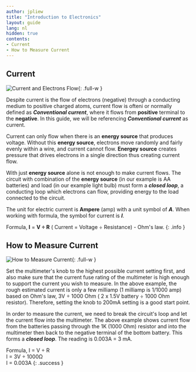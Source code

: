 ```yaml
---
author: jpliew
title: "Introduction to Electronics"
layout: guide
lang: nl
hidden: true
contents:
- Current
- How to Measure Current
---
```


## Current

![Current and Electrons Flow](img/current_electrons_flow.svg){: .full-w }

Despite current is the flow of electrons (negative) through a conducting medium to positive charged atoms, current flow is ofteni or normally defined as ***Conventional current***, where it flows from **positive** terminal to the **negative**. In this guide, we will be referencing ***Conventional current*** as current.

Current can only flow when there is an **energy source** that produces voltage. Without this **energy source**, electrons move randomly and fairly evenly within a wire, and current cannot flow. **Energey source** creates pressure that drives electrons in a single direction thus creating current flow.

With just  **energy source** alone is not enough to make current flows. The circuit with combination of the **energy source** (in our example is AA batteries) and load (in our example light bulb) must form a ***closed loop***, a conducting loop which electrons can flow, providing energy to the load connected to the circuit.

The unit for electric current is **Ampere** (amp) with a unit symbol of ***A***. When working with formula, the symbol for current is ***I***.

Formula, **I** = **V ÷ R** ( Current = Voltage ÷ Resistance) -  Ohm's law.
{: .info }

## How to Measure Current

![How to Measure Current](img/measure_current.svg){: .full-w }

Set the multimeter's knob to the highest possible current setting first, and also make sure that the current fuse rating of the multimeter is high enough to support the current you wish to measure. In the above example, the rough estimated current is only a few milliamp (1 milliamp is 1/1000 amp) based on Ohm's law, 3V ÷ 1000 Ohm ( 2 x 1.5V battery ÷ 1000 Ohm resistor). Therefore, setting the knob to 200mA setting is a good start point.

In order to measure the current, we need to break the circuit's loop and let the current flow into the multimeter. The above example shows current flow from the batteries passing through the 1K (1000 Ohm) resistor and into the multimeter then back to the negative terminal of the bottom battery. This forms a ***closed loop***. The reading is 0.003A = 3 mA.

Formula, 
I = V ÷ R 
<br/>I = 3V ÷ 1000Ω
<br/>I = 0.003A
{: .success }
